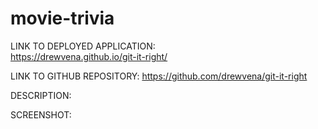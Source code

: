 # movie-trivia

LINK TO DEPLOYED APPLICATION:  
https://drewvena.github.io/git-it-right/
  
LINK TO GITHUB REPOSITORY:
https://github.com/drewvena/git-it-right  
  
DESCRIPTION:
  
SCREENSHOT:  
